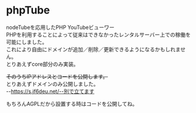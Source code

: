 # phpTube
nodeTubeを応用したPHP YouTubeビューワー\
PHPを利用することによって従来はできなかったレンタルサーバー上での稼働を可能にしました。\
これにより自由にドメインが追加／削除／更新できるようになるかもしれません。\
とりあえずcore部分のみ実装。

~~そのうちIPアドレスとコードを公開します。~~ \
とりあえずドメインのみ公開しました。\
--https://s.jf6deu.net/--別で立てます

もちろんAGPLだから設置する時はコードを公開してね。
